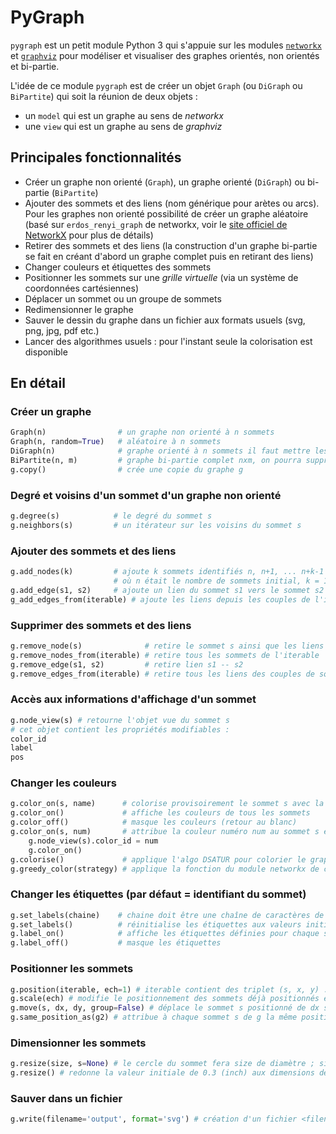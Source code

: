 # PyGraph

`pygraph` est un petit module Python 3 qui s'appuie sur les modules [`networkx`](https://networkx.org/) et [`graphviz`](https://graphviz.readthedocs.io/) pour modéliser et visualiser des graphes orientés, non orientés et bi-partie.

L'idée de ce module `pygraph` est de créer un objet `Graph` (ou `DiGraph` ou `BiPartite`) qui soit la réunion de deux objets :

- un `model` qui est un graphe au sens de _networkx_
- une `view` qui est un graphe au sens de _graphviz_

## Principales fonctionnalités

- Créer un graphe non orienté (`Graph`), un graphe orienté (`DiGraph`) ou bi-partie (`BiPartite`)
- Ajouter des sommets et des liens (nom générique pour arètes ou arcs). Pour les graphes non orienté possibilité de créer un graphe aléatoire (basé sur `erdos_renyi_graph` de networkx, voir le [site officiel de NetworkX](https://networkx.org/documentation/stable/tutorial.html#graph-generators-and-graph-operations) pour plus de détails)
- Retirer des sommets et des liens (la construction d'un graphe bi-partie se fait en créant d'abord un graphe complet puis en retirant des liens)
- Changer couleurs et étiquettes des sommets
- Positionner les sommets sur une _grille virtuelle_ (via un système de coordonnées cartésiennes)
- Déplacer un sommet ou un groupe de sommets
- Redimensionner le graphe
- Sauver le dessin du graphe dans un fichier aux formats usuels (svg, png, jpg, pdf etc.)
- Lancer des algorithmes usuels : pour l'instant seule la colorisation est disponible

## En détail

### Créer un graphe

```python
Graph(n)                # un graphe non orienté à n sommets
Graph(n, random=True)   # aléatoire à n sommets
DiGraph(n)              # graphe orienté à n sommets il faut mettre les arcs à la main
BiPartite(n, m)         # graphe bi-partie complet nxm, on pourra supprimer des arètes
g.copy()                # crée une copie du graphe g
```

### Degré et voisins d'un sommet d'un graphe non orienté
```python
g.degree(s)            # le degré du sommet s
g.neighbors(s)         # un itérateur sur les voisins du sommet s
```

### Ajouter des sommets et des liens
```python
g.add_nodes(k)         # ajoute k sommets identifiés n, n+1, ... n+k-1 
                       # où n était le nombre de sommets initial, k = 1 par défaut
g.add_edge(s1, s2)     # ajoute un lien du sommet s1 vers le sommet s2
g_add_edges_from(iterable) # ajoute les liens depuis les couples de l'itérable
```

### Supprimer des sommets et des liens
```python
g.remove_node(s)              # retire le sommet s ainsi que les liens qui lui sont adjacents
g.remove_nodes_from(iterable) # retire tous les sommets de l'iterable
g.remove_edge(s1, s2)         # retire lien s1 -- s2 
g.remove_edges_from(iterable) # retire tous les liens des couples de sommets de l'itérable
```

### Accès aux informations d'affichage d'un sommet
```python
g.node_view(s) # retourne l'objet vue du sommet s
# cet objet contient les propriétés modifiables :
color_id
label
pos
```

### Changer les couleurs
```python
g.color_on(s, name)      # colorise provisoirement le sommet s avec la couleur name 
g.color_on()             # affiche les couleurs de tous les sommets
g.color_off()            # masque les couleurs (retour au blanc)
g.color_on(s, num)       # attribue la couleur numéro num au sommet s équivalent à :
    g.node_view(s).color_id = num
    g.color_on()
g.colorise()             # applique l'algo DSATUR pour colorier le graphe faire un color_on() ensuite
g.greedy_color(strategy) # applique la fonction du module networkx de coloration, il faut préciser la stratégie
```

### Changer les étiquettes (par défaut = identifiant du sommet)
```python
g.set_labels(chaine)    # chaine doit être une chaîne de caractères de la longueur nombre de sommets
g.set_labels()          # réinitialise les étiquettes aux valeurs initiales = numéros des sommets
g.label_on()            # affiche les étiquettes définies pour chaque sommet s
g.label_off()           # masque les étiquettes
```

### Positionner les sommets
```python
g.position(iterable, ech=1) # iterable contient des triplet (s, x, y) : place sur une grille le sommet s aux coordonnées x, y. L'échelle du repère est le inch fois le coefficient ech
g.scale(ech) # modifie le positionnement des sommets déjà positionnés en appliquant la nouvelle échelle, pas d'impact si sommets ne sont pas placés
g.move(s, dx, dy, group=False) # déplace le sommet s positionné de dx sur l'axe des x et dy sur l'axe des y. Si group vaut True, les voisins de s sont déplacés aussi et les voisins des voisins etc. récursivement
g.same_position_as(g2) # attribue à chaque sommet s de g la même position que le sommet de même numéro dans g2
```

### Dimensionner les sommets
```python
g.resize(size, s=None) # le cercle du sommet fera size de diamètre ; si s non précisé s'applique à tous les sommets
g.resize() # redonne la valeur initiale de 0.3 (inch) aux dimensions des sommets
```

### Sauver dans un fichier
```python
g.write(filename='output', format='svg') # création d'un fichier <filename>.<fmt> contenant le dessin du graphe et de <filename> pour le source graphviz du graphe
```